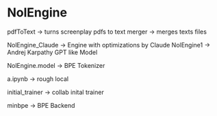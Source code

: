 # NolEngine



pdfToText -> turns screenplay pdfs to text
merger -> merges texts files

NolEngine_Claude -> Engine with optimizations by Claude
NolEngine1 -> Andrej Karpathy GPT like Model

NolEngine.model -> BPE Tokenizer

a.ipynb -> rough local

initial_trainer -> collab inital trainer

minbpe -> BPE Backend
